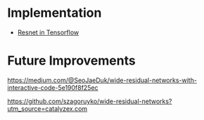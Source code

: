 # Implementation

- [Resnet in Tensorflow](https://github.com/taki0112/ResNet-Tensorflow/blob/f395de3a53ddd8bb53828c79bd3c17e77d59858d/ResNet.py) 

# Future Improvements

https://medium.com/@SeoJaeDuk/wide-residual-networks-with-interactive-code-5e190f8f25ec

https://github.com/szagoruyko/wide-residual-networks?utm_source=catalyzex.com

